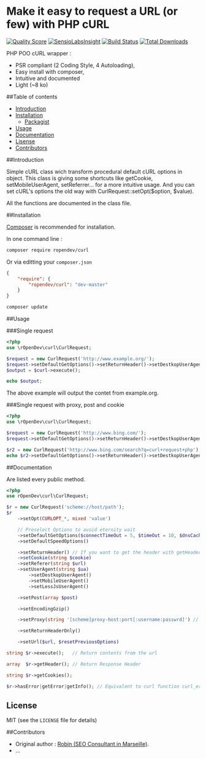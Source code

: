 # Make it easy to request a URL (or few) with PHP cURL

[![Quality Score](https://img.shields.io/scrutinizer/g/RobinDev/curlRequest.svg)](https://scrutinizer-ci.com/g/RobinDev/curlRequest)
[![SensioLabsInsight](https://insight.sensiolabs.com/projects/388f6562-32ae-454d-97ce-4d1bed306ee3/mini.png)](https://insight.sensiolabs.com/projects/388f6562-32ae-454d-97ce-4d1bed306ee3)
[![Build Status](https://travis-ci.org/RobinDev/curlRequest.svg)](https://travis-ci.org/RobinDev/curlRequest)
[![Total Downloads](https://img.shields.io/packagist/dt/ropendev/curl.svg)](https://packagist.org/packages/ropendev/curl)

PHP POO cURL wrapper :
* PSR compliant (2 Coding Style, 4 Autoloading),
* Easy install with composer,
* Intuitive and documented
* Light (~8 ko)

##Table of contents
* [Introduction](#introduction)
* [Installation](#installation)
    * [Packagist](https://packagist.org/packages/ropendev/curl)
* [Usage](#usage)
* [Documentation](#documentation)
* [Lisense](#lisense)
* [Contributors](#contributors)

##Introduction

Simple cURL class wich transform procedural default cURL options in object. This class is giving some shortcuts like getCookie, setMobileUserAgent, setReferrer... for a more intuitive usage. And you can set cURL's options the old way with CurlRequest::setOpt($option, $value).

All the functions are documented in the class file.

##Installation

[Composer](http://getcomposer.org) is recommended for installation.

In one command line :
```bash
composer require ropendev/curl
```

Or via editting your `composer.json`
```json
{
    "require": {
        "ropendev/curl": "dev-master"
    }
}
```
```bash
composer update
```

##Usage

###Single request
```php
<?php
use \rOpenDev\curl\CurlRequest;

$request = new CurlRequest('http://www.example.org/');
$request->setDefaultGetOptions()->setReturnHeader()->setDestkopUserAgent()->setEncodingGzip();
$output = $curl->execute();

echo $output;
```
The above example will output the contet from example.org.

###Single request with proxy, post and cookie
```php
<?php
use \rOpenDev\curl\CurlRequest;

$request = new CurlRequest('http://www.bing.com/');
$request->setDefaultGetOptions()->setReturnHeader()->setDestkopUserAgent()->setEncodingGzip()->execute();

$r2 = new CurlRequest('http://www.bing.com/search?q=curl+request+php');
echo $r2->setDefaultGetOptions()->setReturnHeader()->setDestkopUserAgent()->setEncodingGzip()->setCookie($request->getCookie())->setProxy('domain:port:user:password')->execute();
```
##Documentation

Are listed every public method.

```php
<?php
use rOpenDev\curl\CurlRequest;

$r = new CurlRequest('scheme://host/path');
$r
    ->setOpt(CURLOPT_*, mixed 'value')

	// Preselect Options to avoid eternity wait
    ->setDefaultGetOptions($connectTimeOut = 5, $timeOut = 10, $dnsCacheTimeOut = 600, $followLocation = true, $maxRedirs = 5)
    ->setDefaultSpeedOptions()

    ->setReturnHeader() // If you want to get the header with getHeader()
    ->setCookie(string $cookie)
    ->setReferer(string $url)
    ->setUserAgent(string $ua)
        ->setDestkopUserAgent()
        ->setMobileUserAgent()
        ->setLessJsUserAgent()

    ->setPost(array $post)

    ->setEncodingGzip()

    ->setProxy(string '[scheme]proxy-host:port[:username:passwrd]') // Scheme, username and passwrd are facultatives. Default Scheme is http://

    ->setReturnHeaderOnly()

    ->setUrl($url, $resetPreviousOptions)

string $r->execute();   // Return contents from the url

array  $r->getHeader(); // Return Response Header

string $r->getCookies();

$r->hasError|getError|getInfo(); // Equivalent to curl function curl_errno|curl_error|curl_getinfo();

```

## License

MIT (see the `LICENSE` file for details)

##Contributors

* Original author : [Robin (SEO Consultant in Marseille)](http://www.robin-d.fr/).
* ...
